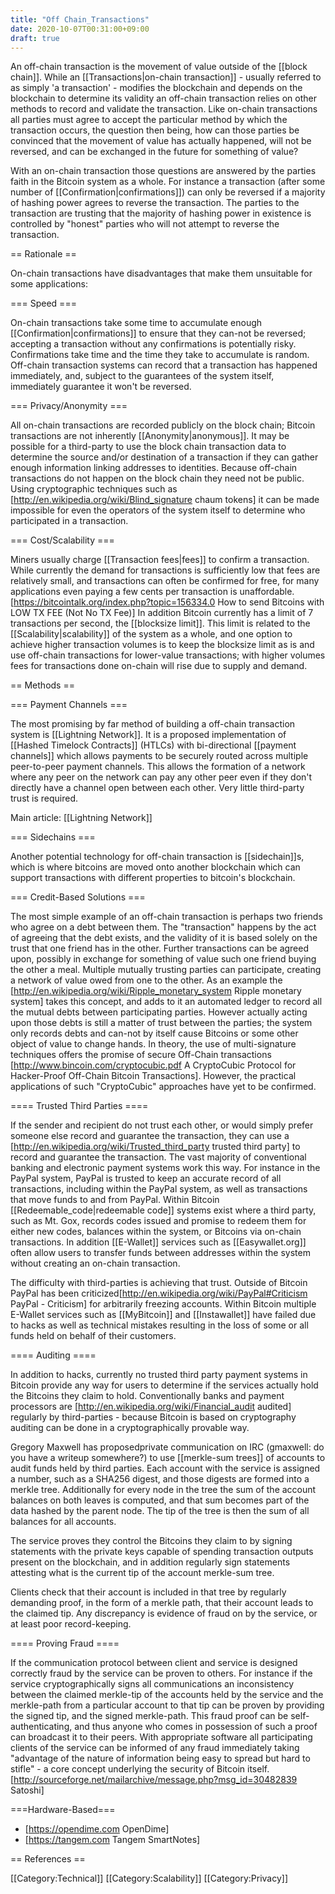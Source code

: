 ```yaml
---
title: "Off Chain_Transactions"
date: 2020-10-07T00:31:00+09:00
draft: true
---
```


An off-chain transaction is the movement of value outside of the [[block chain]]. While an [[Transactions|on-chain transaction]] - usually referred to as simply 'a transaction' - modifies the blockchain and depends on the blockchain to determine its validity an off-chain transaction relies on other methods to record and validate the transaction. Like on-chain transactions all parties must agree to accept the particular method by which the transaction occurs, the question then being, how can those parties be convinced that the movement of value has actually happened, will not be reversed, and can be exchanged in the future for something of value?

With an on-chain transaction those questions are answered by the parties faith in the Bitcoin system as a whole. For instance a transaction (after some number of [[Confirmation|confirmations]]) can only be reversed if a majority of hashing power agrees to reverse the transaction. The parties to the transaction are trusting that the majority of hashing power in existence is controlled by "honest" parties who will not attempt to reverse the transaction.

== Rationale ==

On-chain transactions have disadvantages that make them unsuitable for some applications:

=== Speed ===

On-chain transactions take some time to accumulate enough [[Confirmation|confirmations]] to ensure that they can-not be reversed; accepting a transaction without any confirmations is potentially risky. Confirmations take time and the time they take to accumulate is random. Off-chain transaction systems can record that a transaction has happened immediately, and, subject to the guarantees of the system itself, immediately guarantee it won't be reversed.

=== Privacy/Anonymity ===

All on-chain transactions are recorded publicly on the block chain; Bitcoin transactions are not inherently [[Anonymity|anonymous]]. It may be possible for a third-party to use the block chain transaction data to determine the source and/or destination of a transaction if they can gather enough information linking addresses to identities. Because off-chain transactions do not happen on the block chain they need not be public. Using cryptographic techniques such as [http://en.wikipedia.org/wiki/Blind_signature chaum tokens] it can be made impossible for even the operators of the system itself to determine who participated in a transaction.

=== Cost/Scalability ===

Miners usually charge [[Transaction fees|fees]] to confirm a transaction. While currently the demand for transactions is sufficiently low that fees are relatively small, and transactions can often be confirmed for free, for many applications even paying a few cents per transaction is unaffordable.<ref>[https://bitcointalk.org/index.php?topic=156334.0 How to send Bitcoins with LOW TX FEE (Not No TX Fee)]</ref> In addition Bitcoin currently has a limit of 7 transactions per second, the [[blocksize limit]]. This limit is related to the [[Scalability|scalability]] of the system as a whole, and one option to achieve higher transaction volumes is to keep the blocksize limit as is and use off-chain transactions for lower-value transactions; with higher volumes fees for transactions done on-chain will rise due to supply and demand.

== Methods ==

=== Payment Channels ===

The most promising by far method of building a off-chain transaction system is [[Lightning Network]]. It is a proposed implementation of [[Hashed Timelock Contracts]] (HTLCs) with bi-directional [[payment channels]] which allows payments to be securely routed across multiple peer-to-peer payment channels. This allows the formation of a network where any peer on the network can pay any other peer even if they don't directly have a channel open between each other. Very little third-party trust is required.

Main article: [[Lightning Network]]

=== Sidechains ===

Another potential technology for off-chain transaction is [[sidechain]]s, which is where bitcoins are moved onto another blockchain which can support transactions with different properties to bitcoin's blockchain.

=== Credit-Based Solutions ===

The most simple example of an off-chain transaction is perhaps two friends who agree on a debt between them. The "transaction" happens by the act of agreeing that the debt exists, and the validity of it is based solely on the trust that one friend has in the other. Further transactions can be agreed upon, possibly in exchange for something of value such one friend buying the other a meal. Multiple mutually trusting parties can participate, creating a network of value owed from one to the other. As an example the [http://en.wikipedia.org/wiki/Ripple_monetary_system Ripple monetary system] takes this concept, and adds to it an automated ledger to record all the mutual debts between participating parties. However actually acting upon those debts is still a matter of trust between the parties; the system only records debts and can-not by itself cause Bitcoins or some other object of value to change hands. In theory, the use of multi-signature techniques offers the promise of secure Off-Chain transactions <ref>[http://www.bincoin.com/cryptocubic.pdf A CryptoCubic Protocol for Hacker-Proof Off-Chain Bitcoin Transactions]</ref>. However, the practical applications of such "CryptoCubic" approaches have yet to be confirmed.

==== Trusted Third Parties ====

If the sender and recipient do not trust each other, or would simply prefer someone else record and guarantee the transaction, they can use a [http://en.wikipedia.org/wiki/Trusted_third_party trusted third party] to record and guarantee the transaction. The vast majority of conventional banking and electronic payment systems work this way. For instance in the PayPal system, PayPal is trusted to keep an accurate record of all transactions, including within the PayPal system, as well as transactions that move funds to and from PayPal. Within Bitcoin [[Redeemable_code|redeemable code]] systems exist where a third party, such as Mt. Gox, records codes issued and promise to redeem them for either new codes, balances within the system, or Bitcoins via on-chain transactions. In addition [[E-Wallet]] services such as [[Easywallet.org]] often allow users to transfer funds between addresses within the system without creating an on-chain transaction.

The difficulty with third-parties is achieving that trust. Outside of Bitcoin PayPal has been criticized<ref>[http://en.wikipedia.org/wiki/PayPal#Criticism PayPal - Criticism]</ref> for arbitrarily freezing accounts. Within Bitcoin multiple E-Wallet services such as [[MyBitcoin]] and [[Instawallet]] have failed due to hacks as well as technical mistakes resulting in the loss of some or all funds held on behalf of their customers.

==== Auditing ====

In addition to hacks, currently no trusted third party payment systems in Bitcoin provide any way for users to determine if the services actually hold the Bitcoins they claim to hold. Conventionally banks and payment processors are [http://en.wikipedia.org/wiki/Financial_audit audited] regularly by third-parties - because Bitcoin is based on cryptography auditing can be done in a cryptographically provable way.

Gregory Maxwell has proposed<ref>private communication on IRC (gmaxwell: do you have a writeup somewhere?)</ref> to use [[merkle-sum trees]] of accounts to audit funds held by third parties. Each account with the service is assigned a number, such as a SHA256 digest, and those digests are formed into a merkle tree. Additionally for every node in the tree the sum of the account balances on both leaves is computed, and that sum becomes part of the data hashed by the parent node. The tip of the tree is then the sum of all balances for all accounts.

The service proves they control the Bitcoins they claim to by signing statements with the private keys capable of spending transaction outputs present on the blockchain, and in addition regularly sign statements attesting what is the current tip of the account merkle-sum tree.

Clients check that their account is included in that tree by regularly demanding proof, in the form of a merkle path, that their account leads to the claimed tip. Any discrepancy is evidence of fraud on by the service, or at least poor record-keeping.

==== Proving Fraud ====

If the communication protocol between client and service is designed correctly fraud by the service can be proven to others. For instance if the service cryptographically signs all communications an inconsistency between the claimed merkle-tip of the accounts held by the service and the merkle-path from a particular account to that tip can be proven by providing the signed tip, and the signed merkle-path. This fraud proof can be self-authenticating, and thus anyone who comes in possession of such a proof can broadcast it to their peers. With appropriate software all participating clients of the service can be informed of any fraud immediately taking "advantage of the nature of information being easy to spread but hard to stifle" - a core concept underlying the security of Bitcoin itself.<ref>[http://sourceforge.net/mailarchive/message.php?msg_id=30482839 Satoshi]</ref>

===Hardware-Based===

* [https://opendime.com OpenDime]
* [https://tangem.com Tangem SmartNotes]

== References ==

<references/>

[[Category:Technical]]
[[Category:Scalability]]
[[Category:Privacy]]
